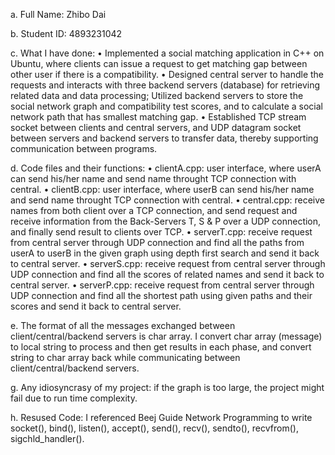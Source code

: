 a. Full Name: Zhibo Dai

b. Student ID: 4893231042

c. What I have done: 
   • Implemented a social matching application in C++ on Ubuntu, where clients can issue a request to get matching gap between other user if there is a compatibility.
   • Designed central server to handle the requests and interacts with three backend servers (database) for retrieving related data and data processing; Utilized backend servers to store the social network graph and compatibility test scores, and to calculate a social network path that has smallest matching gap.
   • Established TCP stream socket between clients and central servers, and UDP datagram socket between servers and backend servers to transfer data, thereby supporting communication between programs.

d. Code files and their functions:
   • clientA.cpp: user interface, where userA can send his/her name and send name throught TCP connection with central.
   • clientB.cpp: user interface, where userB can send his/her name and send name throught TCP connection with central.
   • central.cpp: receive names from both client over a TCP connection, and send request and receive information from  the Back-Servers T, S & P over a UDP connection, and finally send result to clients over TCP.
   • serverT.cpp: receive request from central server through UDP connection and find all the paths from userA to userB in the given graph using depth first search and send it back to central server.
   • serverS.cpp: receive request from central server through UDP connection and find all the scores of related names and send it back to central server.
   • serverP.cpp: receive request from central server through UDP connection and find all the shortest path using given paths and their scores and send it back to central server.
   
e. The format of all the messages exchanged between client/central/backend servers is char array. I convert char array (message) to local string to process and then get results in each phase, and convert string to char array back while communicating between client/central/backend servers.

g. Any idiosyncrasy of my project: if the graph is too large, the project might fail due to run time complexity.

h. Resused Code: I referenced Beej Guide Network Programming to write socket(), bind(), listen(), accept(), send(), recv(), sendto(), recvfrom(), sigchld_handler().
